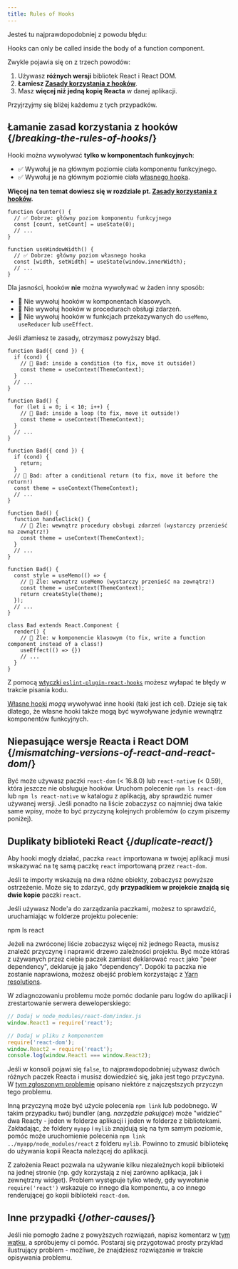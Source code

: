 ```yaml
---
title: Rules of Hooks
---
```


Jesteś tu najprawdopodobniej z powodu błędu:

<ConsoleBlock level="error">

Hooks can only be called inside the body of a function component.

</ConsoleBlock>

Zwykle pojawia się on z trzech powodów:

1. Używasz **różnych wersji** bibliotek React i React DOM.
2. **Łamiesz [Zasady korzystania z hooków](/docs/hooks-rules.html)**.
3. Masz **więcej niż jedną kopię Reacta** w danej aplikacji.

Przyjrzyjmy się bliżej każdemu z tych przypadków.

## Łamanie zasad korzystania z hooków {/*breaking-the-rules-of-hooks*/}

Hooki można wywoływać **tylko w komponentach funkcyjnych**:

* ✅ Wywołuj je na głównym poziomie ciała komponentu funkcyjnego.
* ✅ Wywołuj je na głównym poziomie ciała [własnego hooka](/docs/hooks-custom.html).

**Więcej na ten temat dowiesz się w rozdziale pt. [Zasady korzystania z hooków](/docs/hooks-rules.html).**

```js{2-3,8-9}
function Counter() {
  // ✅ Dobrze: główny poziom komponentu funkcyjnego
  const [count, setCount] = useState(0);
  // ...
}

function useWindowWidth() {
  // ✅ Dobrze: główny poziom własnego hooka
  const [width, setWidth] = useState(window.innerWidth);
  // ...
}
```

Dla jasności, hooków **nie** można wywoływać w żaden inny sposób:

* 🔴 Nie wywołuj hooków w komponentach klasowych.
* 🔴 Nie wywołuj hooków w procedurach obsługi zdarzeń.
* 🔴 Nie wywołuj hooków w funkcjach przekazywanych do `useMemo`, `useReducer` lub `useEffect`.

Jeśli złamiesz te zasady, otrzymasz powyższy błąd.

```js{3-4,11-12,20-21}
function Bad({ cond }) {
  if (cond) {
    // 🔴 Bad: inside a condition (to fix, move it outside!)
    const theme = useContext(ThemeContext);
  }
  // ...
}

function Bad() {
  for (let i = 0; i < 10; i++) {
    // 🔴 Bad: inside a loop (to fix, move it outside!)
    const theme = useContext(ThemeContext);
  }
  // ...
}

function Bad({ cond }) {
  if (cond) {
    return;
  }
  // 🔴 Bad: after a conditional return (to fix, move it before the return!)
  const theme = useContext(ThemeContext);
  // ...
}

function Bad() {
  function handleClick() {
    // 🔴 Źle: wewnątrz procedury obsługi zdarzeń (wystarczy przenieść na zewnątrz!)
    const theme = useContext(ThemeContext);
  }
  // ...
}

function Bad() {
  const style = useMemo(() => {
    // 🔴 Źle: wewnątrz useMemo (wystarczy przenieść na zewnątrz!)
    const theme = useContext(ThemeContext);
    return createStyle(theme);
  });
  // ...
}

class Bad extends React.Component {
  render() {
    // 🔴 Źle: w komponencie klasowym (to fix, write a function component instead of a class!)
    useEffect(() => {})
    // ...
  }
}
```

Z pomocą [wtyczki `eslint-plugin-react-hooks`](https://www.npmjs.com/package/eslint-plugin-react-hooks) możesz wyłapać te błędy w trakcie pisania kodu.

<Note>

[Własne hooki](/docs/hooks-custom.html) *mogą* wywoływać inne hooki (taki jest ich cel). Dzieje się tak dlatego, że własne hooki także mogą być wywoływane jedynie wewnątrz komponentów funkcyjnych.

</Note>

## Niepasujące wersje Reacta i React DOM {/*mismatching-versions-of-react-and-react-dom*/}

Być może używasz paczki `react-dom` (< 16.8.0) lub `react-native` (< 0.59), która jeszcze nie obsługuje hooków. Uruchom polecenie `npm ls react-dom` lub `npm ls react-native` w katalogu z aplikacją, aby sprawdzić numer używanej wersji. Jeśli ponadto na liście zobaczysz co najmniej dwa takie same wpisy, może to być przyczyną kolejnych problemów (o czym piszemy poniżej).

## Duplikaty biblioteki React {/*duplicate-react*/}

Aby hooki mogły działać, paczka `react` importowana w twojej aplikacji musi wskazywać na tę samą paczkę `react` importowaną przez `react-dom`.

Jeśli te importy wskazują na dwa różne obiekty, zobaczysz powyższe ostrzeżenie. Może się to zdarzyć, gdy **przypadkiem w projekcie znajdą się dwie kopie** paczki `react`.

Jeśli używasz Node'a do zarządzania paczkami, możesz to sprawdzić, uruchamiając w folderze projektu polecenie:

<TerminalBlock>

npm ls react

</TerminalBlock>

Jeżeli na zwróconej liście zobaczysz więcej niż jednego Reacta, musisz znaleźć przyczynę i naprawić drzewo zależności projektu. Być może któraś z używanych przez ciebie paczek zamiast deklarować `react` jako "peer dependency", deklaruje ją jako "dependency". Dopóki ta paczka nie zostanie naprawiona, możesz obejść problem korzystając z [Yarn resolutions](https://yarnpkg.com/lang/en/docs/selective-version-resolutions/).

W zdiagnozowaniu problemu może pomóc dodanie paru logów do aplikacji i zrestartowanie serwera deweloperskiego:

```js
// Dodaj w node_modules/react-dom/index.js
window.React1 = require('react');

// Dodaj w pliku z komponentem
require('react-dom');
window.React2 = require('react');
console.log(window.React1 === window.React2);
```

Jeśli w konsoli pojawi się `false`, to najprawdopodobniej używasz dwóch różnych paczek Reacta i musisz dowiedzieć się, jaka jest tego przyczyna. W [tym zgłoszonym problemie](https://github.com/facebook/react/issues/13991) opisano niektóre z najczęstszych przyczyn tego problemu.

Inną przyczyną może być użycie polecenia `npm link` lub podobnego. W takim przypadku twój bundler (ang. *narzędzie pakujące*) może "widzieć" dwa Reacty - jeden w folderze aplikacji i jeden w folderze z bibliotekami. Zakładając, że foldery `myapp` i `mylib` znajdują się na tym samym poziomie, pomóc może uruchomienie polecenia `npm link ../myapp/node_modules/react` z folderu `mylib`. Powinno to zmusić bibliotekę do używania kopii Reacta należącej do aplikacji.

<Note>

Z założenia React pozwala na używanie kilku niezależnych kopii biblioteki na jednej stronie (np. gdy korzystają z niej zarówno aplikacja, jak i zewnętrzny widget). Problem występuje tylko wtedy, gdy wywołanie `require('react')` wskazuje co innego dla komponentu, a co innego renderującej go kopii biblioteki `react-dom`.

</Note>

## Inne przypadki {/*other-causes*/}

Jeśli nie pomogło żadne z powyższych rozwiązań, napisz komentarz w [tym wątku](https://github.com/facebook/react/issues/13991), a spróbujemy ci pomóc. Postaraj się przygotować prosty przykład ilustrujący problem - możliwe, że znajdziesz rozwiązanie w trakcie opisywania problemu.
